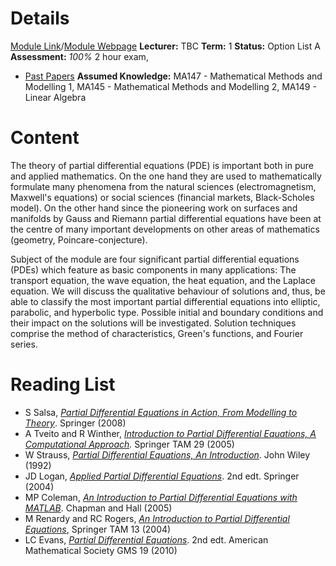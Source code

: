 # Details
[Module Link](https://courses.warwick.ac.uk/modules/2024/MA250-10)/[Module Webpage](https://warwick.ac.uk/fac/sci/maths/currentstudents/ughandbook/year2/ma250/)
**Lecturer:** TBC
**Term:** 1
**Status:** Option List A
**Assessment:** *100%* 2 hour exam, 
- [Past Papers](https://warwick.ac.uk/exampapers?q=MA250)
**Assumed Knowledge:** MA147 - Mathematical Methods and Modelling 1, MA145 - Mathematical Methods and Modelling 2, MA149 - Linear Algebra
# Content 
The theory of partial differential equations (PDE) is important both in pure and applied mathematics. On the one hand they are used to mathematically formulate many phenomena from the natural sciences (electromagnetism, Maxwell's equations) or social sciences (financial markets, Black-Scholes model). On the other hand since the pioneering work on surfaces and manifolds by Gauss and Riemann partial differential equations have been at the centre of many important developments on other areas of mathematics (geometry, Poincare-conjecture).

Subject of the module are four significant partial differential equations (PDEs) which feature as basic components in many applications: The transport equation, the wave equation, the heat equation, and the Laplace equation. We will discuss the qualitative behaviour of solutions and, thus, be able to classify the most important partial differential equations into elliptic, parabolic, and hyperbolic type. Possible initial and boundary conditions and their impact on the solutions will be investigated. Solution techniques comprise the method of characteristics, Green's functions, and Fourier series.
# Reading List
- S Salsa, [_Partial Differential Equations in Action, From Modelling to Theory_](http://webcat.warwick.ac.uk/search~S1/?searchtype=t&searcharg=Partial+differential+equations+in+action%2C+from+modelling+to+theory&searchscope=1&sortdropdown=-&SORT=D&extended=0&SUBMIT=Search&searchlimits=&searchorigarg=tNonlinear+Systems). Springer (2008)
- A Tveito and R Winther, _[Introduction to Partial Differential Equations, A Computational Approach](http://webcat.warwick.ac.uk/search~S1/?searchtype=t&searcharg=Introduction+to+partial+differential+equations%2C+a+computational+approach&searchscope=1&sortdropdown=-&SORT=D&extended=0&SUBMIT=Search&searchlimits=&searchorigarg=tPartial+differential+equations+in+action%2C+from+modelling+to+theory)._ Springer TAM 29 (2005)
- W Strauss, _[Partial Differential Equations, An Introduction](https://warwick.ac.uk/fac/sci/maths/currentstudents/ughandbook/content/ma250/Partial%20differential%20equations,%20an%20introduction)_. John Wiley (1992)
- JD Logan, _[Applied Partial Differential Equations](http://webcat.warwick.ac.uk/search/Y?searchtype=X&SORT=D&searcharg=Applied+partial+differential+equations+logan&searchscope=1)_. 2nd edt. Springer (2004)
- MP Coleman, _[An Introduction to Partial Differential Equations with MATLAB](http://webcat.warwick.ac.uk/record=b1777015~S1)_. Chapman and Hall (2005)
- M Renardy and RC Rogers, _[An Introduction to Partial Differential Equations](http://webcat.warwick.ac.uk/search/Y?searchtype=X&SORT=D&searcharg=Renardy+introduction+to+partial+differential+equations&searchscope=1)_, Springer TAM 13 (2004)
- LC Evans, _[Partial Differential Equations](http://webcat.warwick.ac.uk/search/Y?searchtype=X&SORT=D&searcharg=Partial+differential+equations+lawrence+evans&searchscope=1)_. 2nd edt. American Mathematical Society GMS 19 (2010)

